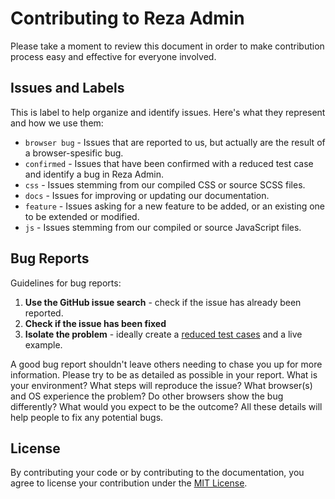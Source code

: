 # Contributing to Reza Admin

Please take a moment to review this document in order to make contribution process easy and effective for everyone involved.

## Issues and Labels
This is label to help organize and identify issues. Here's what they represent and how we use them:
- ```browser bug``` - Issues that are reported to us, but actually are the result of a browser-spesific bug.
- ```confirmed``` - Issues that have been confirmed with a reduced test case and identify a bug in Reza Admin.
- ```css``` - Issues stemming from our compiled CSS or source SCSS files.
- ```docs``` - Issues for improving or updating our documentation.
- ```feature``` - Issues asking for a new feature to be added, or an existing one to be extended or modified.
- ```js``` - Issues stemming from our compiled or source JavaScript files.

## Bug Reports
Guidelines for bug reports:
1. **Use the GitHub issue search** - check if the issue has already been reported.
2. **Check if the issue has been fixed**
3. **Isolate the problem** - ideally create a [reduced test cases](https://css-tricks.com/reduced-test-cases/) and a live example.

A good bug report shouldn't leave others needing to chase you up for more information. Please try to be as detailed as possible in your report. What is your environment? What steps will reproduce the issue? What browser(s) and OS experience the problem? Do other browsers show the bug differently? What would you expect to be the outcome? All these details will help people to fix any potential bugs.

## License
By contributing your code or by contributing to the documentation, you agree to license your contribution under the [MIT License](https://github.com/rezafikkri/Reza-Admin/blob/master/LICENSE).
